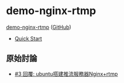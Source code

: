 # demo-nginx-rtmp

[demo-nginx-rtmp](https://samwhelp.github.io/demo-nginx-rtmp/) ([GitHub](https://github.com/samwhelp/demo-nginx-rtmp))

* [Quick Start](example/prototype-001)


## 原始討論

* [#3 回覆: ubuntu搭建推流服務器Nginx+rtmp](https://www.ubuntu-tw.org/modules/newbb/viewtopic.php?post_id=357776#forumpost357776)
